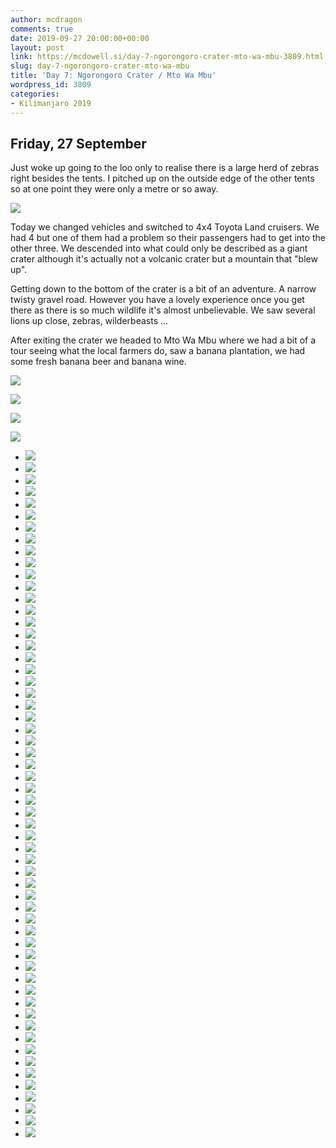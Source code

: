 ```yaml
---
author: mcdragon
comments: true
date: 2019-09-27 20:00:00+00:00
layout: post
link: https://mcdowell.si/day-7-ngorongoro-crater-mto-wa-mbu-3809.html
slug: day-7-ngorongoro-crater-mto-wa-mbu
title: 'Day 7: Ngorongoro Crater / Mto Wa Mbu'
wordpress_id: 3809
categories:
- Kilimanjaro 2019
---
```





## Friday, 27 September







Just woke up going to the loo only to realise there is a large herd of zebras right besides the tents. I pitched up on the outside edge of the other tents so at one point they were only a metre or so away. 





![](https://mcdowell.si/wp-content/uploads/2019/09/IMG_20190927_075342.jpg)





Today we changed vehicles and switched to 4x4 Toyota Land cruisers. We had 4 but one of them had a problem so their passengers had to get into the other three. We descended into what could only be described as a giant crater although it's actually not a volcanic crater but a mountain that "blew up".







Getting down to the bottom of the crater is a bit of an adventure. A narrow twisty gravel road. However you have a lovely experience once you get there as there is so much wildlife it's almost unbelievable. We saw several lions up close, zebras, wilderbeasts ...







After exiting the crater we headed to Mto Wa Mbu where we had a bit of a tour seeing what the local farmers do, saw a banana plantation, we had some fresh banana beer and banana wine. 





![](https://mcdowell.si/wp-content/uploads/2019/09/IMG_20190927_124352_Bokeh.jpg)



![](https://mcdowell.si/wp-content/uploads/2019/09/IMG_20190927_105333.jpg)



![](https://mcdowell.si/wp-content/uploads/2019/09/IMG_20190927_122409.jpg)



![](https://mcdowell.si/wp-content/uploads/2019/09/IMG_20190927_075721.jpg)











  * [![](https://mcdowell.si/wp-content/uploads/2019/10/2019-09-26-08.06.15.resized.jpg)](https://mcdowell.si/day-7-ngorongoro-crater-mto-wa-mbu-3809.html/2019-09-26-08-06-15-resized)
  * [![](https://mcdowell.si/wp-content/uploads/2019/10/2019-09-26-08.06.49.resized.jpg)](https://mcdowell.si/day-7-ngorongoro-crater-mto-wa-mbu-3809.html/2019-09-26-08-06-49-resized)
  * [![](https://mcdowell.si/wp-content/uploads/2019/10/2019-09-26-08.29.26.resized.jpg)](https://mcdowell.si/day-7-ngorongoro-crater-mto-wa-mbu-3809.html/2019-09-26-08-29-26-resized)
  * [![](https://mcdowell.si/wp-content/uploads/2019/10/2019-09-26-08.33.30.resized.jpg)](https://mcdowell.si/day-7-ngorongoro-crater-mto-wa-mbu-3809.html/2019-09-26-08-33-30-resized)
  * [![](https://mcdowell.si/wp-content/uploads/2019/10/2019-09-26-08.37.12.resized.jpg)](https://mcdowell.si/day-7-ngorongoro-crater-mto-wa-mbu-3809.html/2019-09-26-08-37-12-resized)
  * [![](https://mcdowell.si/wp-content/uploads/2019/10/2019-09-26-08.57.57.resized.jpg)](https://mcdowell.si/day-7-ngorongoro-crater-mto-wa-mbu-3809.html/2019-09-26-08-57-57-resized)
  * [![](https://mcdowell.si/wp-content/uploads/2019/10/2019-09-26-11.55.42.resized.jpg)](https://mcdowell.si/day-7-ngorongoro-crater-mto-wa-mbu-3809.html/2019-09-26-11-55-42-resized)
  * [![](https://mcdowell.si/wp-content/uploads/2019/10/2019-09-26-12.44.32.resized.jpg)](https://mcdowell.si/day-7-ngorongoro-crater-mto-wa-mbu-3809.html/2019-09-26-12-44-32-resized)
  * [![](https://mcdowell.si/wp-content/uploads/2019/10/2019-09-26-13.49.56.resized.jpg)](https://mcdowell.si/day-7-ngorongoro-crater-mto-wa-mbu-3809.html/2019-09-26-13-49-56-resized)
  * [![](https://mcdowell.si/wp-content/uploads/2019/10/2019-09-26-14.09.29.resized.jpg)](https://mcdowell.si/day-7-ngorongoro-crater-mto-wa-mbu-3809.html/2019-09-26-14-09-29-resized)
  * [![](https://mcdowell.si/wp-content/uploads/2019/10/2019-09-26-14.09.32.resized.jpg)](https://mcdowell.si/day-7-ngorongoro-crater-mto-wa-mbu-3809.html/2019-09-26-14-09-32-resized)
  * [![](https://mcdowell.si/wp-content/uploads/2019/10/2019-09-26-14.09.34.resized.jpg)](https://mcdowell.si/day-7-ngorongoro-crater-mto-wa-mbu-3809.html/2019-09-26-14-09-34-resized)
  * [![](https://mcdowell.si/wp-content/uploads/2019/10/2019-09-26-14.21.09.resized.jpg)](https://mcdowell.si/day-7-ngorongoro-crater-mto-wa-mbu-3809.html/2019-09-26-14-21-09-resized)
  * [![](https://mcdowell.si/wp-content/uploads/2019/10/2019-09-26-14.32.47.resized.jpg)](https://mcdowell.si/day-7-ngorongoro-crater-mto-wa-mbu-3809.html/2019-09-26-14-32-47-resized)
  * [![](https://mcdowell.si/wp-content/uploads/2019/10/2019-09-26-15.02.13.resized.jpg)](https://mcdowell.si/day-7-ngorongoro-crater-mto-wa-mbu-3809.html/2019-09-26-15-02-13-resized)
  * [![](https://mcdowell.si/wp-content/uploads/2019/10/2019-09-26-15.02.32.resized.jpg)](https://mcdowell.si/day-7-ngorongoro-crater-mto-wa-mbu-3809.html/2019-09-26-15-02-32-resized)
  * [![](https://mcdowell.si/wp-content/uploads/2019/10/2019-09-26-15.03.02.resized.jpg)](https://mcdowell.si/day-7-ngorongoro-crater-mto-wa-mbu-3809.html/2019-09-26-15-03-02-resized)
  * [![](https://mcdowell.si/wp-content/uploads/2019/10/2019-09-26-15.03.42.resized.jpg)](https://mcdowell.si/day-7-ngorongoro-crater-mto-wa-mbu-3809.html/2019-09-26-15-03-42-resized)
  * [![](https://mcdowell.si/wp-content/uploads/2019/10/2019-09-26-15.28.27.resized.jpg)](https://mcdowell.si/day-7-ngorongoro-crater-mto-wa-mbu-3809.html/2019-09-26-15-28-27-resized)
  * [![](https://mcdowell.si/wp-content/uploads/2019/10/2019-09-26-16.15.02.resized.jpg)](https://mcdowell.si/day-7-ngorongoro-crater-mto-wa-mbu-3809.html/2019-09-26-16-15-02-resized)
  * [![](https://mcdowell.si/wp-content/uploads/2019/10/2019-09-26-16.42.16.resized.jpg)](https://mcdowell.si/day-7-ngorongoro-crater-mto-wa-mbu-3809.html/2019-09-26-16-42-16-resized)
  * [![](https://mcdowell.si/wp-content/uploads/2019/10/2019-09-26-16.42.19.resized.jpg)](https://mcdowell.si/day-7-ngorongoro-crater-mto-wa-mbu-3809.html/2019-09-26-16-42-19-resized)
  * [![](https://mcdowell.si/wp-content/uploads/2019/10/2019-09-27-07.12.06.resized.jpg)](https://mcdowell.si/day-7-ngorongoro-crater-mto-wa-mbu-3809.html/2019-09-27-07-12-06-resized)
  * [![](https://mcdowell.si/wp-content/uploads/2019/10/2019-09-27-07.49.49.resized.jpg)](https://mcdowell.si/day-7-ngorongoro-crater-mto-wa-mbu-3809.html/2019-09-27-07-49-49-resized)
  * [![](https://mcdowell.si/wp-content/uploads/2019/10/2019-09-27-07.49.51.resized.jpg)](https://mcdowell.si/day-7-ngorongoro-crater-mto-wa-mbu-3809.html/2019-09-27-07-49-51-resized)
  * [![](https://mcdowell.si/wp-content/uploads/2019/10/2019-09-27-07.58.16.resized.jpg)](https://mcdowell.si/day-7-ngorongoro-crater-mto-wa-mbu-3809.html/2019-09-27-07-58-16-resized)
  * [![](https://mcdowell.si/wp-content/uploads/2019/10/2019-09-27-08.14.18.resized.jpg)](https://mcdowell.si/day-7-ngorongoro-crater-mto-wa-mbu-3809.html/2019-09-27-08-14-18-resized)
  * [![](https://mcdowell.si/wp-content/uploads/2019/10/2019-09-27-10.13.39.resized.jpg)](https://mcdowell.si/day-7-ngorongoro-crater-mto-wa-mbu-3809.html/2019-09-27-10-13-39-resized)
  * [![](https://mcdowell.si/wp-content/uploads/2019/10/2019-09-27-10.17.14.resized.jpg)](https://mcdowell.si/day-7-ngorongoro-crater-mto-wa-mbu-3809.html/2019-09-27-10-17-14-resized)
  * [![](https://mcdowell.si/wp-content/uploads/2019/10/2019-09-27-10.19.44.resized.jpg)](https://mcdowell.si/day-7-ngorongoro-crater-mto-wa-mbu-3809.html/2019-09-27-10-19-44-resized)
  * [![](https://mcdowell.si/wp-content/uploads/2019/10/2019-09-27-10.19.49.resized.jpg)](https://mcdowell.si/day-7-ngorongoro-crater-mto-wa-mbu-3809.html/2019-09-27-10-19-49-resized)
  * [![](https://mcdowell.si/wp-content/uploads/2019/10/2019-09-27-10.40.53.resized.jpg)](https://mcdowell.si/day-7-ngorongoro-crater-mto-wa-mbu-3809.html/2019-09-27-10-40-53-resized)
  * [![](https://mcdowell.si/wp-content/uploads/2019/10/2019-09-27-10.53.33.resized.jpg)](https://mcdowell.si/day-7-ngorongoro-crater-mto-wa-mbu-3809.html/2019-09-27-10-53-33-resized)
  * [![](https://mcdowell.si/wp-content/uploads/2019/10/2019-09-27-11.00.52.resized.jpg)](https://mcdowell.si/day-7-ngorongoro-crater-mto-wa-mbu-3809.html/2019-09-27-11-00-52-resized)
  * [![](https://mcdowell.si/wp-content/uploads/2019/10/2019-09-27-11.03.22.resized.jpg)](https://mcdowell.si/day-7-ngorongoro-crater-mto-wa-mbu-3809.html/2019-09-27-11-03-22-resized)
  * [![](https://mcdowell.si/wp-content/uploads/2019/10/2019-09-27-11.06.09.resized.jpg)](https://mcdowell.si/day-7-ngorongoro-crater-mto-wa-mbu-3809.html/2019-09-27-11-06-09-resized)
  * [![](https://mcdowell.si/wp-content/uploads/2019/10/2019-09-27-11.10.52.resized.jpg)](https://mcdowell.si/day-7-ngorongoro-crater-mto-wa-mbu-3809.html/2019-09-27-11-10-52-resized)
  * [![](https://mcdowell.si/wp-content/uploads/2019/10/2019-09-27-11.35.29.resized.jpg)](https://mcdowell.si/day-7-ngorongoro-crater-mto-wa-mbu-3809.html/2019-09-27-11-35-29-resized)
  * [![](https://mcdowell.si/wp-content/uploads/2019/10/2019-09-27-12.24.09.resized.jpg)](https://mcdowell.si/day-7-ngorongoro-crater-mto-wa-mbu-3809.html/2019-09-27-12-24-09-resized)
  * [![](https://mcdowell.si/wp-content/uploads/2019/10/2019-09-27-12.42.57.resized.jpg)](https://mcdowell.si/day-7-ngorongoro-crater-mto-wa-mbu-3809.html/2019-09-27-12-42-57-resized)
  * [![](https://mcdowell.si/wp-content/uploads/2019/10/2019-09-27-12.43.04.resized.jpg)](https://mcdowell.si/day-7-ngorongoro-crater-mto-wa-mbu-3809.html/2019-09-27-12-43-04-resized)
  * [![](https://mcdowell.si/wp-content/uploads/2019/10/2019-09-27-12.43.08.resized.jpg)](https://mcdowell.si/day-7-ngorongoro-crater-mto-wa-mbu-3809.html/2019-09-27-12-43-08-resized)
  * [![](https://mcdowell.si/wp-content/uploads/2019/10/2019-09-27-12.43.44.resized.jpg)](https://mcdowell.si/day-7-ngorongoro-crater-mto-wa-mbu-3809.html/2019-09-27-12-43-44-resized)
  * [![](https://mcdowell.si/wp-content/uploads/2019/10/2019-09-27-12.46.28.resized.jpg)](https://mcdowell.si/day-7-ngorongoro-crater-mto-wa-mbu-3809.html/2019-09-27-12-46-28-resized)
  * [![](https://mcdowell.si/wp-content/uploads/2019/10/2019-09-27-20.21.00.resized.jpg)](https://mcdowell.si/day-7-ngorongoro-crater-mto-wa-mbu-3809.html/2019-09-27-20-21-00-resized)
  * [![](https://mcdowell.si/wp-content/uploads/2019/10/IMG_3293.resized.jpg)](https://mcdowell.si/day-7-ngorongoro-crater-mto-wa-mbu-3809.html/img_3293-resized)
  * [![](https://mcdowell.si/wp-content/uploads/2019/10/IMG_3297.resized.jpg)](https://mcdowell.si/day-7-ngorongoro-crater-mto-wa-mbu-3809.html/img_3297-resized)
  * [![](https://mcdowell.si/wp-content/uploads/2019/10/IMG_3306.resized.jpg)](https://mcdowell.si/day-7-ngorongoro-crater-mto-wa-mbu-3809.html/img_3306-resized)
  * [![](https://mcdowell.si/wp-content/uploads/2019/10/IMG_3310.resized.jpg)](https://mcdowell.si/day-7-ngorongoro-crater-mto-wa-mbu-3809.html/img_3310-resized)
  * [![](https://mcdowell.si/wp-content/uploads/2019/10/IMG_3311.resized.jpg)](https://mcdowell.si/day-7-ngorongoro-crater-mto-wa-mbu-3809.html/img_3311-resized)
  * [![](https://mcdowell.si/wp-content/uploads/2019/10/IMG_3312.resized.jpg)](https://mcdowell.si/day-7-ngorongoro-crater-mto-wa-mbu-3809.html/img_3312-resized)
  * [![](https://mcdowell.si/wp-content/uploads/2019/10/IMG_3314.resized.jpg)](https://mcdowell.si/day-7-ngorongoro-crater-mto-wa-mbu-3809.html/img_3314-resized)
  * [![](https://mcdowell.si/wp-content/uploads/2019/10/IMG_3317.resized.jpg)](https://mcdowell.si/day-7-ngorongoro-crater-mto-wa-mbu-3809.html/img_3317-resized)
  * [![](https://mcdowell.si/wp-content/uploads/2019/10/IMG_3318.resized.jpg)](https://mcdowell.si/day-7-ngorongoro-crater-mto-wa-mbu-3809.html/img_3318-resized)
  * [![](https://mcdowell.si/wp-content/uploads/2019/10/IMG_3319.resized.jpg)](https://mcdowell.si/day-7-ngorongoro-crater-mto-wa-mbu-3809.html/img_3319-resized)
  * [![](https://mcdowell.si/wp-content/uploads/2019/10/IMG_3320.resized.jpg)](https://mcdowell.si/day-7-ngorongoro-crater-mto-wa-mbu-3809.html/img_3320-resized)
  * [![](https://mcdowell.si/wp-content/uploads/2019/10/IMG_3321.resized.jpg)](https://mcdowell.si/day-7-ngorongoro-crater-mto-wa-mbu-3809.html/img_3321-resized)
  * [![](https://mcdowell.si/wp-content/uploads/2019/10/IMG_3324.resized.jpg)](https://mcdowell.si/day-7-ngorongoro-crater-mto-wa-mbu-3809.html/img_3324-resized)


